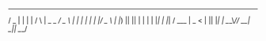   ___  _   _   _    ____ _____ ___  
 / _ \| | | | / \  |  _ \_   _/ _ \ 
| | | | | | |/ _ \ | |_) || || | | |
| |_| | |_| / ___ \|  _ < | || |_| |
 \__\_\\___/_/   \_\_| \_\|_| \___/ 

